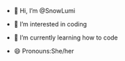 - 👋 Hi, I’m @SnowLumi
- 👀 I’m interested in coding 
- 🌱 I’m currently learning how to code 
  

- 😄 Pronouns:She/her


<!---
SnowLumi/SnowLumi is a ✨ special ✨ repository because its `README.md` (this file) appears on your GitHub profile.
You can click the Preview link to take a look at your changes.
--->
